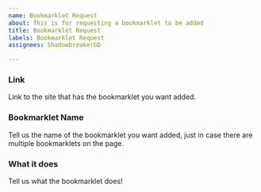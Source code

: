 ```yaml
---
name: Bookmarklet Request
about: This is for requesting a bookmarklet to be added
title: Bookmarklet Request
labels: Bookmarklet Request
assignees: ShadowbreakerGD

---
```


### Link 
Link to the site that has the bookmarklet you want added.

### Bookmarklet Name
Tell us the name of the bookmarklet you want added, just in case there are multiple bookmarklets on the page.

### What it does
Tell us what the bookmarklet does!
